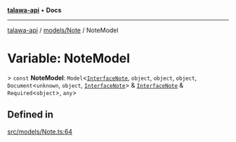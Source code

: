 [**talawa-api**](../../../README.md) • **Docs**

***

[talawa-api](../../../modules.md) / [models/Note](../README.md) / NoteModel

# Variable: NoteModel

\> `const` **NoteModel**: `Model`\<[`InterfaceNote`](../interfaces/InterfaceNote.md), `object`, `object`, `object`, `Document`\<`unknown`, `object`, [`InterfaceNote`](../interfaces/InterfaceNote.md)\> & [`InterfaceNote`](../interfaces/InterfaceNote.md) & `Required`\<`object`\>, `any`\>

## Defined in

[src/models/Note.ts:64](https://github.com/PalisadoesFoundation/talawa-api/blob/f4877b986932181336f42a7336754de05976cd97/src/models/Note.ts#L64)
